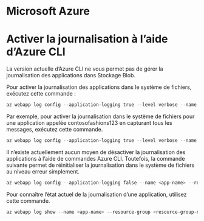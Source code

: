 # Microsoft Azure 

# Activer la journalisation à l’aide d’Azure CLI

La version actuelle d’Azure CLI ne vous permet pas de gérer la journalisation des applications dans Stockage Blob. 

Pour activer la journalisation des applications dans le système de fichiers, exécutez cette commande :

```powershell
az webapp log config --application-logging true --level verbose --name <app-name> --resource-group <resource-group-name>
```

Par exemple, pour activer la journalisation dans le système de fichiers pour une application appelée contosofashions123 en capturant tous les messages, exécutez cette commande.

```powershell
az webapp log config --application-logging true --level verbose --name contosofashions123 --resource-group contosofashionsRG
```

Il n’existe actuellement aucun moyen de désactiver la journalisation des applications à l’aide de commandes Azure CLI.
Toutefois, la commande suivante permet de réinitialiser la journalisation dans le système de fichiers au niveau erreur simplement.

```powershell
az webapp log config --application-logging false --name <app-name> --resource-group <resource-group-name>
```

Pour connaître l’état actuel de la journalisation d’une application, utilisez cette commande.

```powershell
az webapp log show --name <app-name> --resource-group <resource-group-name>
```
